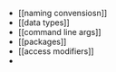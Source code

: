 - [[naming convensiosn]]
- [[data types]]
- [[command line args]]
- [[packages]]
- [[access modifiers]]
-